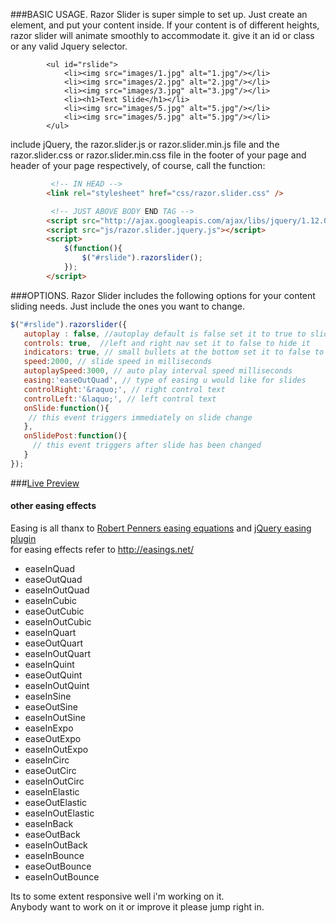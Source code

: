 ###BASIC USAGE.
Razor Slider is super simple to set up. Just create an element, and put your content inside. If your content is of different heights, razor slider will animate smoothly to accommodate it.
give it an id or class or any valid Jquery selector.
```
        <ul id="rslide">
            <li><img src="images/1.jpg" alt="1.jpg"/></li>
            <li><img src="images/2.jpg" alt="2.jpg"/></li>
            <li><img src="images/3.jpg" alt="3.jpg"/></li>
            <li><h1>Text Slide</h1></li>
            <li><img src="images/5.jpg" alt="5.jpg"/></li>
            <li><img src="images/5.jpg" alt="5.jpg"/></li>
        </ul>
```
include jQuery, the razor.slider.js or razor.slider.min.js file and the razor.slider.css or razor.slider.min.css file in the footer of your page and header of your page respectively, of course, call the function:

```HTML 
         <!-- IN HEAD -->
        <link rel="stylesheet" href="css/razor.slider.css" />

         <!-- JUST ABOVE BODY END TAG -->
        <script src="http://ajax.googleapis.com/ajax/libs/jquery/1.12.0/jquery.min.js"></script>
        <script src="js/razor.slider.jquery.js"></script>
        <script>
            $(function(){
                $("#rslide").razorslider();
            });    
        </script>
```

###OPTIONS.
Razor Slider includes the following options for your content sliding needs. Just include the ones you want to change.

```javascript
$("#rslide").razorslider({
   autoplay : false, //autoplay default is false set it to true to slide auto
   controls: true,  //left and right nav set it to false to hide it
   indicators: true, // small bullets at the bottom set it to false to hide it
   speed:2000, // slide speed in milliseconds
   autoplaySpeed:3000, // auto play interval speed milliseconds
   easing:'easeOutQuad', // type of easing u would like for slides
   controlRight:'&raquo;', // right control text
   controlLeft:'&laquo;', // left control text
   onSlide:function(){
    // this event triggers immediately on slide change
   },  
   onSlidePost:function(){
     // this event triggers after slide has been changed
   }
});
```
###<a href="https://riazxrazor.github.io/">Live Preview</a>
#### other easing effects

Easing is all thanx to   <a href="http://www.robertpenner.com/easing/">Robert Penners easing equations</a> 
and <a href="http://gsgd.co.uk/sandbox/jquery/easing/">jQuery easing plugin</a>
<br>for easing effects refer to http://easings.net/


* easeInQuad
* easeOutQuad
* easeInOutQuad
* easeInCubic
* easeOutCubic
* easeInOutCubic
* easeInQuart
* easeOutQuart
* easeInOutQuart
* easeInQuint
* easeOutQuint
* easeInOutQuint
* easeInSine
* easeOutSine
* easeInOutSine
* easeInExpo
* easeOutExpo
* easeInOutExpo
* easeInCirc
* easeOutCirc
* easeInOutCirc
* easeInElastic
* easeOutElastic
* easeInOutElastic
* easeInBack
* easeOutBack
* easeInOutBack
* easeInBounce
* easeOutBounce
* easeInOutBounce


Its to some extent responsive well i'm working on it.<br>
Anybody want to work on it or improve it please jump right in.
